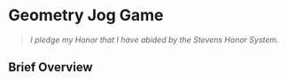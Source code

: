 # Geometry Jog Game
> *I pledge my Honor that I have abided by the Stevens Honor System.*

## **Brief Overview**
